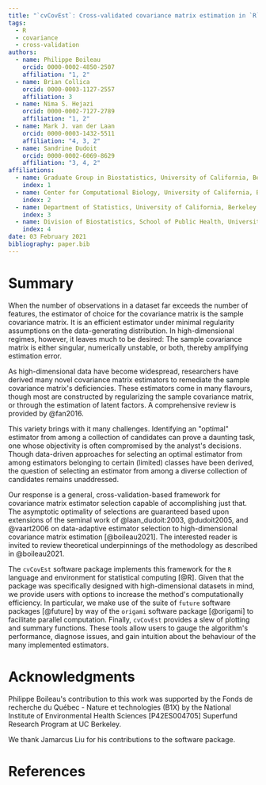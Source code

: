 ```yaml
---
title: "`cvCovEst`: Cross-validated covariance matrix estimation in `R`"
tags:
  - R
  - covariance
  - cross-validation
authors:
  - name: Philippe Boileau
    orcid: 0000-0002-4850-2507
    affiliation: "1, 2"
  - name: Brian Collica
    orcid: 0000-0003-1127-2557
    affiliation: 3
  - name: Nima S. Hejazi
    orcid: 0000-0002-7127-2789
    affiliation: "1, 2"
  - name: Mark J. van der Laan
    orcid: 0000-0003-1432-5511
    affiliation: "4, 3, 2"
  - name: Sandrine Dudoit
    orcid: 0000-0002-6069-8629
    affiliation: "3, 4, 2"
affiliations:
  - name: Graduate Group in Biostatistics, University of California, Berkeley
    index: 1
  - name: Center for Computational Biology, University of California, Berkeley
    index: 2
  - name: Department of Statistics, University of California, Berkeley
    index: 3
  - name: Division of Biostatistics, School of Public Health, University of California, Berkeley
    index: 4
date: 03 February 2021
bibliography: paper.bib
---
```


# Summary

When the number of observations in a dataset far exceeds the number of
features, the estimator of choice for the covariance matrix is the sample
covariance matrix. It is an efficient estimator under minimal regularity
assumptions on the data-generating distribution. In high-dimensional regimes,
however, it leaves much to be desired: The sample covariance matrix is either
singular, numerically unstable, or both, thereby amplifying estimation error.

As high-dimensional data have become widespread, researchers have derived many
novel covariance matrix estimators to remediate the sample covariance matrix's
deficiencies. These estimators come in many flavours, though most are
constructed by regularizing the sample covariance matrix, or through the
estimation of latent factors. A comprehensive review is provided by @fan2016.

This variety brings with it many challenges. Identifying an "optimal" estimator
from among a collection of candidates can prove a daunting task, one whose
objectivity is often compromised by the analyst's decisions. Though data-driven
approaches for selecting an optimal estimator from among estimators belonging to
certain (limited) classes have been derived, the question of selecting an
estimator from among a diverse collection of candidates remains unaddressed.

Our response is a general, cross-validation-based framework for covariance
matrix estimator selection capable of accomplishing just that. The asymptotic
optimality of selections are guaranteed based upon extensions of the seminal
work of @laan_dudoit:2003, @dudoit2005, and @vaart2006 on data-adaptive
estimator selection to high-dimensional covariance matrix estimation
[@boileau2021]. The interested reader is invited to review theoretical
underpinnings of the methodology as described in @boileau2021.

The `cvCovEst` software package implements this framework for the `R` language
and environment for statistical computing [@R]. Given that the package was
specifically designed with high-dimensional datasets in mind, we provide users
with options to increase the method's computationally efficiency. In
particular, we make use of the suite of `future` software packages [@future] by
way of the `origami` software package [@origami] to facilitate parallel
computation. Finally, `cvCovEst` provides a slew of plotting and summary
functions. These tools allow users to gauge the algorithm's performance,
diagnose issues, and gain intuition about the behaviour of the many implemented
estimators.


# Acknowledgments

Philippe Boileau's contribution to this work was supported by the Fonds de
recherche du Québec - Nature et technologies (B1X) by the National Institute of
Environmental Health Sciences [P42ES004705] Superfund Research Program at UC
Berkeley.

We thank Jamarcus Liu for his contributions to the software package.

# References
